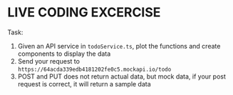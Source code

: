 # LIVE CODING EXCERCISE 

Task:
1. Given an API service in `todoService.ts`, plot the functions and create components to display the data
2. Send your request to `https://64acda339edb4181202fe0c5.mockapi.io/todo`
3. POST and PUT does not return actual data, but mock data, if your post request is correct, it will return a sample data
